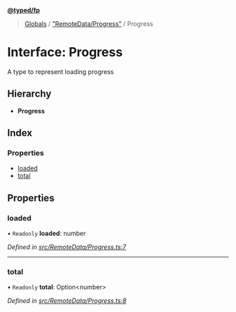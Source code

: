 **[@typed/fp](../README.md)**

> [Globals](../globals.md) / ["RemoteData/Progress"](../modules/_remotedata_progress_.md) / Progress

# Interface: Progress

A type to represent loading progress

## Hierarchy

* **Progress**

## Index

### Properties

* [loaded](_remotedata_progress_.progress.md#loaded)
* [total](_remotedata_progress_.progress.md#total)

## Properties

### loaded

• `Readonly` **loaded**: number

*Defined in [src/RemoteData/Progress.ts:7](https://github.com/TylorS/typed-fp/blob/f27ba3e/src/RemoteData/Progress.ts#L7)*

___

### total

• `Readonly` **total**: Option\<number>

*Defined in [src/RemoteData/Progress.ts:8](https://github.com/TylorS/typed-fp/blob/f27ba3e/src/RemoteData/Progress.ts#L8)*
